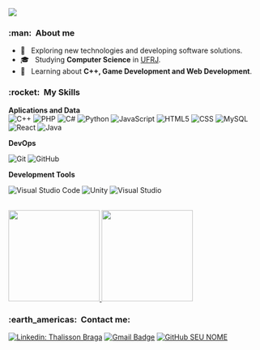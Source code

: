 ![](https://komarev.com/ghpvc/?username=thalbl&color=006bed)

<h3> :man: &nbsp;About me</h3>

- 🤔 &nbsp; Exploring new technologies and developing software solutions.
- 🎓 &nbsp; Studying **Computer Science** in <a href="https://ufrj.br/">UFRJ</a>.
- 🌱 &nbsp; Learning about **C++, Game Development and Web Development**.

<h3> :rocket: &nbsp;My Skills </h3>

**Aplications and Data**
<br/>
  ![C++](https://img.shields.io/badge/C++-Solutions-blue.svg?style=flat&logo=c++)
  ![PHP](https://img.shields.io/badge/-PHP-333333?style=flat&logo=php)
  ![C#](https://img.shields.io/badge/-CS-333333?style=flat&logo=c#)
  ![Python](https://img.shields.io/badge/-python-333333?style=flat&logo=python)
  ![JavaScript](https://img.shields.io/badge/-JavaScript-333333?style=flat&logo=javascript)
  ![HTML5](https://img.shields.io/badge/-HTML5-333333?style=flat&logo=HTML5)
  ![CSS](https://img.shields.io/badge/-CSS-333333?style=flat&logo=CSS3&logoColor=1572B6)
  ![MySQL](https://img.shields.io/badge/-MySQL-333333?style=flat&logo=mysql)
  ![React](https://img.shields.io/badge/-React-333333?style=flat&logo=react)
  ![Java](https://img.shields.io/badge/-Java-333333?style=flat&logo=Java&logoColor=007396)

**DevOps**

  ![Git](https://img.shields.io/badge/-Git-333333?style=flat&logo=git)
  ![GitHub](https://img.shields.io/badge/-GitHub-333333?style=flat&logo=github)

**Development Tools**

  ![Visual Studio Code](https://img.shields.io/badge/-Visual%20Studio%20Code-333333?style=flat&logo=visual-studio-code&logoColor=007ACC)
  ![Unity](https://img.shields.io/badge/Made%20with-Unity-57b9d3.svg?style=flat&logo=unity)
  ![Visual Studio](https://img.shields.io/badge/broken%20vscode-badge-blue.svg?logo=visualstudiocode)

<br/>

<a href="https://github.com/thalbl">
  <img height="180em" src="https://github-readme-stats.vercel.app/api?username=thalbl&theme=dracula&show_icons=true" />
  <img height="180em" src="https://github-readme-stats.vercel.app/api/top-langs/?username=thalbl&hide=html&layout=compact&theme=dracula" />
</a>
<br/>
 

<h3> :earth_americas: &nbsp;Contact me: </h3> 

[![Linkedin: Thalisson Braga](https://img.shields.io/badge/-thalbl-blue?style=flat-square&logo=Linkedin&logoColor=white&link=https://www.linkedin.com/in/thalisson-braga/)](https://www.linkedin.com/in/thalisson-braga/)
[![Gmail Badge](https://img.shields.io/badge/-thalisson.braga1028@email.com-006bed?style=flat-square&logo=Gmail&logoColor=white&link=mailto:thalisson.braga1028@gmail.com)](mailto:thalisson.braga1028@gmail.com)
[![GitHub SEU NOME]( https://img.shields.io/github/followers/thalbl?label=follow&style=social)](https://github.com/thalbl)

